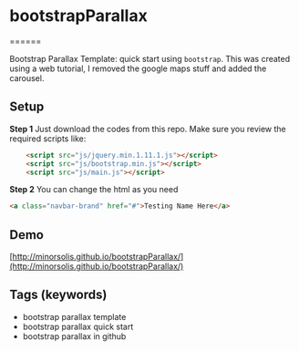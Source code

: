# bootstrapParallax
======

Bootstrap Parallax Template: quick start using `bootstrap`. This was created using a web tutorial, I removed the google maps stuff and added the carousel.

## Setup

**Step 1** Just download the codes from this repo. Make sure you review the required scripts like:

```html
    <script src="js/jquery.min.1.11.1.js"></script>
    <script src="js/bootstrap.min.js"></script>
    <script src="js/main.js"></script>
```

**Step 2** You can change the html as you need

```html
<a class="navbar-brand" href="#">Testing Name Here</a>
```

## Demo

[http://minorsolis.github.io/bootstrapParallax/](http://minorsolis.github.io/bootstrapParallax/)


## Tags (keywords)

* bootstrap parallax template
* bootstrap parallax quick start
* bootstrap parallax in github
